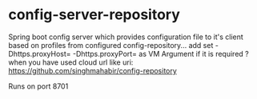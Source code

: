 # config-server-repository
Spring boot config server which provides configuration file to it's client based on profiles from configured config-repository...
add set -Dhttps.proxyHost= -Dhttps.proxyPort= as VM Argument if it is required ?  when you have used cloud url like 
uri: https://github.com/singhmahabir/config-repository

Runs on port 8701